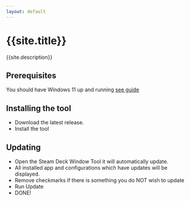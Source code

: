 ```yaml
---
layout: default
---
```

# {{site.title}}
{{site.description}}

## Prerequisites
You should have Windows 11 up and running [see guide](/install-windows-11)

## Installing the tool
- Download the latest release.
- Install the tool

## Updating
- Open the Steam Deck Window Tool it will automatically update.
- All installed app and configurations which have updates will be displayed.
- Remove checkmarks if there is something you do NOT wish to update
- Run Update
- DONE!